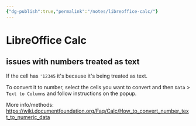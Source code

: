 ```yaml
---
{"dg-publish":true,"permalink":"/notes/libreoffice-calc/"}
---
```


# LibreOffice Calc

## issues with numbers treated as text

If the cell has `'12345` it's because it's being treated as text.

To convert it to number, select the cells you want to convert and then `Data` > `Text to Columns` and follow instructions on the popup.

More info/methods: <https://wiki.documentfoundation.org/Faq/Calc/How_to_convert_number_text_to_numeric_data>